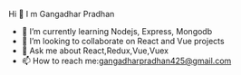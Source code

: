  Hi 👋 I m Gangadhar Pradhan
- 🌱 I’m currently learning Nodejs, Express, Mongodb
- 👯 I’m looking to collaborate on React and Vue projects
- 💬 Ask me about React,Redux,Vue,Vuex
- 📫 How to reach me:gangadharpradhan425@gmail.com

